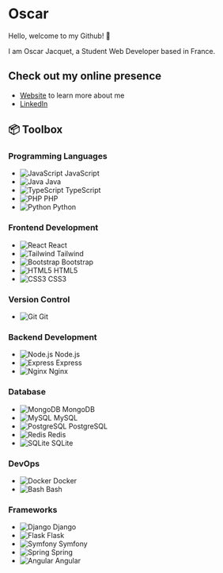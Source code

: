 # Oscar


Hello, welcome to my Github! 👋

I am Oscar Jacquet, a Student Web Developer based in France.

## Check out my online presence
- [Website](#https://portfolio-oscarjqt.vercel.app) to learn more about me
- [LinkedIn](#https://www.linkedin.com/in/oscar-jacquet-10425b27b/) 

## 📦 Toolbox

### Programming Languages
- ![JavaScript](https://img.shields.io/badge/JavaScript-#F7DF1E?style=flat-square&logo=javascript&logoColor=black) JavaScript
- ![Java](https://img.shields.io/badge/Java-007396?style=flat-square&logo=java&logoColor=white) Java
- ![TypeScript](https://img.shields.io/badge/TypeScript-3178C6?style=flat-square&logo=typescript&logoColor=white) TypeScript
- ![PHP](https://img.shields.io/badge/PHP-777BB4?style=flat-square&logo=php&logoColor=white) PHP
- ![Python](https://img.shields.io/badge/Python-306998?style=flat-square&logo=python&logoColor=white) Python

### Frontend Development
- ![React](https://img.shields.io/badge/React-61DAFB?style=flat-square&logo=react&logoColor=black) React
- ![Tailwind](https://img.shields.io/badge/Tailwind%20CSS-06B6D4?style=flat-square&logo=tailwindcss&logoColor=white) Tailwind
- ![Bootstrap](https://img.shields.io/badge/Bootstrap-7952B3?style=flat-square&logo=bootstrap&logoColor=white) Bootstrap
- ![HTML5](https://img.shields.io/badge/HTML5-E34F26?style=flat-square&logo=html5&logoColor=white) HTML5
- ![CSS3](https://img.shields.io/badge/CSS3-1572B6?style=flat-square&logo=css3&logoColor=white) CSS3

### Version Control
- ![Git](https://img.shields.io/badge/Git-F05032?style=flat-square&logo=git&logoColor=white) Git

### Backend Development
- ![Node.js](https://img.shields.io/badge/Node.js-339933?style=flat-square&logo=node.js&logoColor=white) Node.js
- ![Express](https://img.shields.io/badge/Express-000000?style=flat-square&logo=express&logoColor=white) Express
- ![Nginx](https://img.shields.io/badge/Nginx-009639?style=flat-square&logo=nginx&logoColor=white) Nginx

### Database
- ![MongoDB](https://img.shields.io/badge/MongoDB-47A248?style=flat-square&logo=mongodb&logoColor=white) MongoDB
- ![MySQL](https://img.shields.io/badge/MySQL-4479A1?style=flat-square&logo=mysql&logoColor=white) MySQL
- ![PostgreSQL](https://img.shields.io/badge/PostgreSQL-336791?style=flat-square&logo=postgresql&logoColor=white) PostgreSQL
- ![Redis](https://img.shields.io/badge/Redis-DC382D?style=flat-square&logo=redis&logoColor=white) Redis
- ![SQLite](https://img.shields.io/badge/SQLite-003B57?style=flat-square&logo=sqlite&logoColor=white) SQLite

### DevOps
- ![Docker](https://img.shields.io/badge/Docker-2496ED?style=flat-square&logo=docker&logoColor=white) Docker
- ![Bash](https://img.shields.io/badge/Bash-4EAA25?style=flat-square&logo=gnu-bash&logoColor=white) Bash

### Frameworks
- ![Django](https://img.shields.io/badge/Django-092E20?style=flat-square&logo=django&logoColor=white) Django
- ![Flask](https://img.shields.io/badge/Flask-000000?style=flat-square&logo=flask&logoColor=white) Flask
- ![Symfony](https://img.shields.io/badge/Symfony-000000?style=flat-square&logo=symfony&logoColor=white) Symfony
- ![Spring](https://img.shields.io/badge/Spring-6DB33F?style=flat-square&logo=spring&logoColor=white) Spring
- ![Angular](https://img.shields.io/badge/Angular-DD0031?style=flat-square&logo=angular&logoColor=white) Angular

